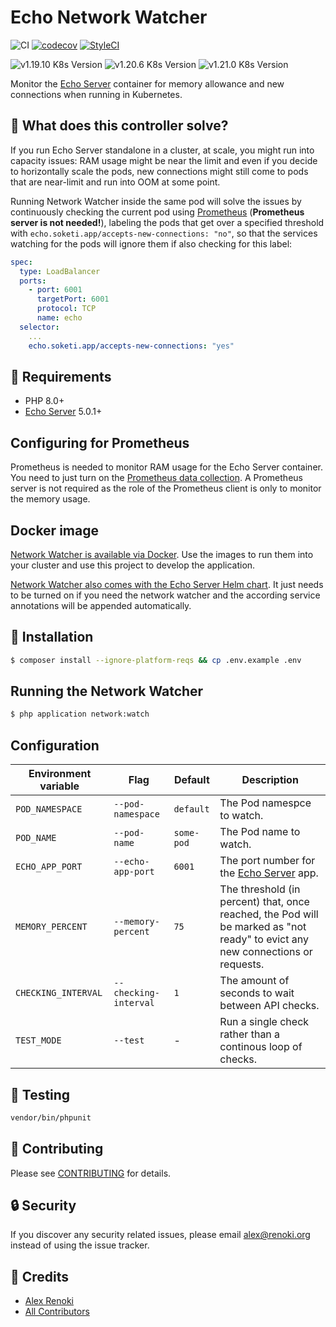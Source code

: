 Echo Network Watcher
=====================

![CI](https://github.com/soketi/network-watcher/workflows/CI/badge.svg?branch=master)
[![codecov](https://codecov.io/gh/soketi/network-watcher/branch/master/graph/badge.svg)](https://codecov.io/gh/soketi/network-watcher)
[![StyleCI](https://github.styleci.io/repos/350800968/shield?branch=master)](https://github.styleci.io/repos/350800968)

![v1.19.10 K8s Version](https://img.shields.io/badge/K8s%20v1.19.10-Ready-%23326ce5?colorA=306CE8&colorB=green)
![v1.20.6 K8s Version](https://img.shields.io/badge/K8s%20v1.20.6-Ready-%23326ce5?colorA=306CE8&colorB=green)
![v1.21.0 K8s Version](https://img.shields.io/badge/K8s%20v1.21.0-Ready-%23326ce5?colorA=306CE8&colorB=green)

Monitor the [Echo Server](https://github.com/soketi/echo-server) container for memory allowance and new connections when running in Kubernetes.

## 🤔 What does this controller solve?

If you run Echo Server standalone in a cluster, at scale, you might run into capacity issues: RAM usage might be near the limit and even if you decide to horizontally scale the pods, new connections might still come to pods that are near-limit and run into OOM at some point.

Running Network Watcher inside the same pod will solve the issues by continuously checking the current pod using [Prometheus](https://github.com/soketi/echo-server/blob/master/docs/ENV.md#prometheus) (**Prometheus server is not needed!**), labeling the pods that get over a specified threshold with `echo.soketi.app/accepts-new-connections: "no"`, so that the services watching for the pods will ignore them if also checking for this label:

```yaml
spec:
  type: LoadBalancer
  ports:
    - port: 6001
      targetPort: 6001
      protocol: TCP
      name: echo
  selector:
    ...
    echo.soketi.app/accepts-new-connections: "yes"
```

## 🙌 Requirements

- PHP 8.0+
- [Echo Server](https://github.com/soketi/echo-server) 5.0.1+

## Configuring for Prometheus

Prometheus is needed to monitor RAM usage for the Echo Server container. You need to just turn on the [Prometheus data collection](https://github.com/soketi/echo-server/blob/master/docs/ENV.md#prometheus). A Prometheus server is not required as the role of the Prometheus client is only to monitor the memory usage.

## Docker image

[Network Watcher is available via Docker](https://hub.docker.com/r/soketi/network-watcher). Use the images to run them into your cluster and use this project to develop the application.

[Network Watcher also comes with the Echo Server Helm chart](https://github.com/soketi/charts/tree/master/charts/echo-server). It just needs to be turned on if you need the network watcher and the according service annotations will be appended automatically.

## 🚀 Installation

```bash
$ composer install --ignore-platform-reqs && cp .env.example .env
```

## Running the Network Watcher

```bash
$ php application network:watch
```

## Configuration

| Environment variable | Flag | Default | Description |
| - | - | - | - |
| `POD_NAMESPACE` | `--pod-namespace` | `default` | The Pod namespce to watch. |
| `POD_NAME` | `--pod-name` | `some-pod` | The Pod name to watch. |
| `ECHO_APP_PORT` | `--echo-app-port` | `6001` | The port number for the [Echo Server](https://github.com/soketi/echo-server) app. |
| `MEMORY_PERCENT` | `--memory-percent` | `75` | The threshold (in percent) that, once reached, the Pod will be marked as "not ready" to evict any new connections or requests. |
| `CHECKING_INTERVAL` | `--checking-interval` | `1` | The amount of seconds to wait between API checks. |
| `TEST_MODE` | `--test` | - | Run a single check rather than a continous loop of checks. |


## 🐛 Testing

``` bash
vendor/bin/phpunit
```

## 🤝 Contributing

Please see [CONTRIBUTING](CONTRIBUTING.md) for details.

## 🔒  Security

If you discover any security related issues, please email alex@renoki.org instead of using the issue tracker.

## 🎉 Credits

- [Alex Renoki](https://github.com/rennokki)
- [All Contributors](../../contributors)
